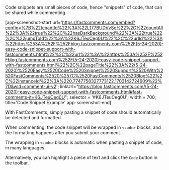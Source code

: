 Code snippets are small pieces of code, hence "snippets" of code, that can be shared while commenting.

[app-screenshot-start url='https://fastcomments.com/embed?config=%7B%22tenantId%22%3A%22L177BUDVvSe%22%2C%22countAll%22%3A%22true%22%2C%22hasDarkBackground%22%3A%22true%22%2C%22jumpToId%22%3A%22K6JTeuCeg0U%22%2C%22urlId%22%3A%22https%253A%252F%252Fblog.fastcomments.com%252F(5-24-2020)-easy-code-snippet-support-with-fastcomments.html%22%2C%22url%22%3A%22https%253A%252F%252Fblog.fastcomments.com%252F(5-24-2020)-easy-code-snippet-support-with-fastcomments.html%22%2C%22pageTitle%22%3A%22(5-24-2020)%2520Easy%2520Code%2520Snippet%2520Support%2520With%2520FastComments%2520%257C%2520FastComments%2520Blog%22%2C%22instanceId%22%3A%220.7747758327773122.1703142724909%22%7D&wId=comment-ui-v2'; linkUrl="https://blog.fastcomments.com/(5-24-2020)-easy-code-snippet-support-with-fastcomments.html#fast-comments-jt=K6JTeuCeg0U"; selector = '#K6JTeuCeg0U'; width = 700; title='Code Snippet Example' app-screenshot-end]

With FastComments, simply pasting a snippet of code should automatically be detected and formatted.

When commenting, the code snippet will be wrapped in `<code>` blocks, and the formatting happens
after you submit your comment.

The wrapping in `<code>` blocks is automatic when pasting a snippet of code, in many languages.

Alternatively, you can highlight a piece of text and click the `Code` button in the toolbar.
